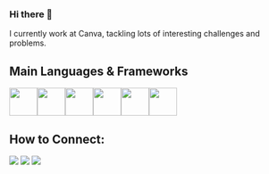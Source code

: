### Hi there 👋

I currently work at Canva, tackling lots of interesting challenges and problems.

## Main Languages & Frameworks

<img height=50 src="https://cdn.jsdelivr.net/gh/devicons/devicon/icons/python/python-original.svg"/><img  height=50 src="https://cdn.jsdelivr.net/gh/devicons/devicon/icons/pytorch/pytorch-original.svg" /><img height=50 src="https://cdn.jsdelivr.net/gh/devicons/devicon/icons/intellij/intellij-original.svg" /><img height=50 src="https://cdn.jsdelivr.net/gh/devicons/devicon/icons/docker/docker-original.svg" /><img height=50 src="https://cdn.jsdelivr.net/gh/devicons/devicon/icons/github/github-original.svg"/><img height=50 src="https://cdn.jsdelivr.net/gh/devicons/devicon/icons/amazonwebservices/amazonwebservices-original.svg" />
          

## How to Connect:

[![](https://img.shields.io/badge/Medium-12100E?style=for-the-badge&logo=medium&logoColor=white)](https://medium.com/@pceccon)
[![](https://img.shields.io/badge/linkedin-%230077B5.svg?style=for-the-badge&logo=linkedin)](https://www.linkedin.com/in/paulaceccon/)
[![](https://img.shields.io/badge/Spotify-1ED760?style=for-the-badge&logo=spotify&logoColor=white)](https://open.spotify.com/user/22zj46idi4waeogjdlwicceta)

